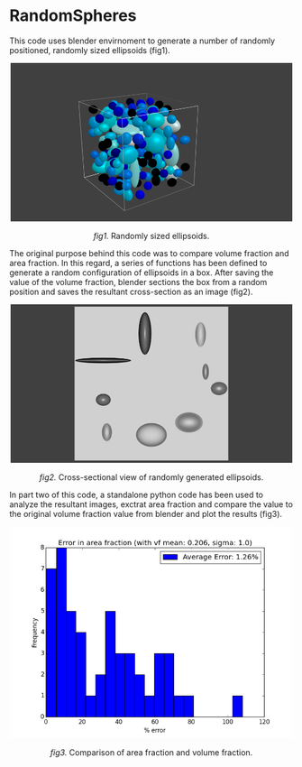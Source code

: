 # RandomSpheres

This code uses blender envirnoment to generate a number of randomly positioned, randomly sized ellipsoids (fig1).
<p align="center"><img src=images/img1.png width="500"></p>
<p align="center"><i>fig1.</i> Randomly sized ellipsoids.</p>
The original purpose behind this code was to compare volume fraction and area fraction. In this regard, a series of functions has been defined to generate a random configuration of ellipsoids in a box. After saving the value of the volume fraction, blender sections the box from a random position and saves the resultant cross-section as an image (fig2).
<p align="center"><img src=images/img2.png width="500"></p>
<p align="center"><i>fig2.</i> Cross-sectional view of randomly generated ellipsoids.</p>
In part two of this code, a standalone python code has been used to analyze the resultant images, exctrat area fraction and compare the value to the original volume fraction value from blender and plot the results (fig3).
<p align="center"><img src=images/img3.png width="500"></p>
<p align="center"><i>fig3.</i> Comparison of area fraction and volume fraction.</p>
    
